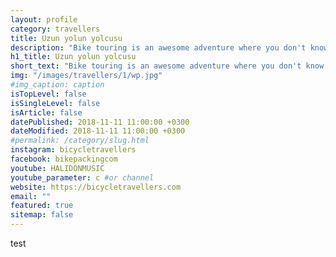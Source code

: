 ```yaml
---
layout: profile
category: travellers
title: Uzun yolun yolcusu
description: "Bike touring is an awesome adventure where you don't know what's going to happen after a few hundred feet."
h1_title: Uzun yolun yolcusu
short_text: "Bike touring is an awesome adventure where you don't know what's going to happen after a few hundred feet."
img: "/images/travellers/1/wp.jpg"
#img_caption: caption
isTopLevel: false
isSingleLevel: false
isArticle: false
datePublished: 2018-11-11 11:00:00 +0300
dateModified: 2018-11-11 11:00:00 +0300
#permalink: /category/slug.html
instagram: bicycletravellers
facebook: bikepackingcom
youtube: HALIDONMUSIC
youtube_parameter: c #or channel
website: https://bicycletravellers.com
email: ""
featured: true
sitemap: false
---
```

test
